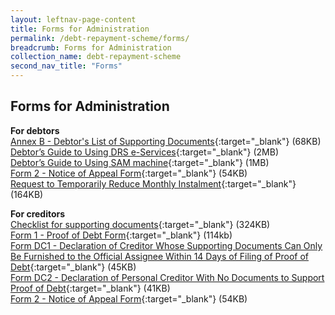 ```yaml
---
layout: leftnav-page-content
title: Forms for Administration
permalink: /debt-repayment-scheme/forms/
breadcrumb: Forms for Administration
collection_name: debt-repayment-scheme
second_nav_title: "Forms"
---
```

Forms for Administration
---
**For debtors**<br>
[Annex B - Debtor's List of Supporting Documents](/files/AnnexB(Debtor'sListofSupportingDocuments).pdf){:target="_blank"} (68KB)<br>
[Debtor’s Guide to Using DRS e-Services](/files/Debtor'sGuidetoUsingDRSe-Services.pdf){:target="_blank"} (2MB)<br>
[Debtor’s Guide to Using SAM machine](/files/UserGuideforSAM_DRS.pdf){:target="_blank"} (1MB)<br>
[Form 2 - Notice of Appeal Form](/files/Form2.pdf){:target="_blank"} (54KB)<br>
[Request to Temporarily Reduce Monthly Instalment](/files/RequesttoTemporarilyReduceMonthlyInstalment.pdf){:target="_blank"} (164KB)<br>

**For creditors**<br>
[Checklist for supporting documents](/files/ChecklisttoCreditorsforSupportingDocuments_revisedversion20062018.pdf){:target="_blank"} (324KB)<br>
[Form 1 - Proof of Debt Form](/files/Form1.pdf){:target="_blank"} (114kb)<br>
[Form DC1 - Declaration of Creditor Whose Supporting Documents Can Only Be Furnished to the Official Assignee Within 14 Days of Filing of Proof of Debt](/files/FormDC1DRS.pdf){:target="_blank"} (45KB)<br>
[Form DC2 - Declaration of Personal Creditor With No Documents to Support Proof of Debt](/files/FormDC2DRS.pdf){:target="_blank"} (41KB)<br>
[Form 2 - Notice of Appeal Form](/files/Form2.pdf){:target="_blank"} (54KB)<br>
